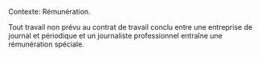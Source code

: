 Contexte: Rémunération.

Tout travail non prévu au contrat de travail conclu entre une entreprise de journal et périodique et un journaliste professionnel entraîne une rémunération spéciale.